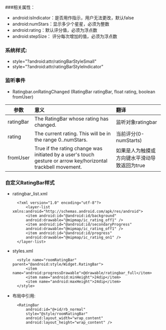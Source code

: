 ###相关属性：
* android:isIndicator：是否用作指示，用户无法更改，默认false
* android:numStars：显示多少个星星，必须为整数
* android:rating：默认评分值，必须为浮点数
* android:stepSize： 评分每次增加的值，必须为浮点数

### 系统样式:
* style="?android:attr/ratingBarStyleSmall"
* style="?android:attr/ratingBarStyleIndicator"
### 监听事件
*  Ratingbar.onRatingChanged (RatingBar ratingBar, float rating, boolean fromUser) 

| 参数| 意义| 翻译|
| ------------- |:-------------| :-----|
| ratingBar	 | The RatingBar whose rating has changed. | 监听对象ratingbar |
| rating | The current rating. This will be in the range 0..numStars. |当前评分(0-numStarts) |
|fromUser | True if the rating change was initiated by a user's touch gesture or arrow key/horizontal trackbell movement.| 如果是人为触摸或方向键水平滑动导致返回为true |

### 自定义RatingBar样式
* ratingbar_list.xml

		<?xml version="1.0" encoding="utf-8"?>
			<layer-list xmlns:android="http://schemas.android.com/apk/res/android">
			<item android:id="@android:id/background"
			android:drawable="@mipmap/ic_rating_off1" />
			<item android:id="@android:id/secondaryProgress"
			android:drawable="@mipmap/ic_rating_off1" />
			<item android:id="@android:id/progress"
			android:drawable="@mipmap/ic_rating_on1" />
		</layer-list> 

* styles.xml
	
		<style name="roomRatingBar" parent="@android:style/Widget.RatingBar">
	        <item name="android:progressDrawable">@drawable/ratingbar_full</item>
	        <item name="android:minHeight">24dip</item>
	        <item name="android:maxHeight">24dip</item>
	    </style>
* 布局中引用:

		<RatingBar
	        android:id="@+id/rb_normal"
	        style="@style/roomRatingBar"
	        android:layout_width="wrap_content"
	        android:layout_height="wrap_content" />

